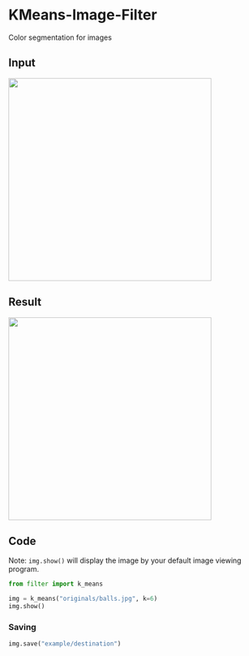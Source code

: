 # KMeans-Image-Filter
Color segmentation for images

## Input
<img src="https://user-images.githubusercontent.com/57909721/80402033-93515980-88bd-11ea-8a66-1bc224a6c2c3.jpg" width="400" />

## Result
<img src="https://user-images.githubusercontent.com/57909721/80402265-f642f080-88bd-11ea-8e22-5dd1816653e6.jpg" width="400" />


## Code
Note: `img.show()` will display the image by your default image viewing program.  
  
```python
from filter import k_means

img = k_means("originals/balls.jpg", k=6)
img.show()
```
### Saving
```python
img.save("example/destination")
```
